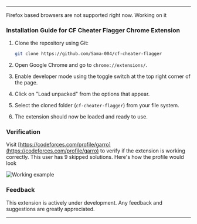 
---
Firefox based browsers are not supported right now. Working on it

### Installation Guide for CF Cheater Flagger Chrome Extension

1. Clone the repository using Git:
   ``` bash
   git clone https://github.com/Sama-004/cf-cheater-flagger
   ```

2. Open Google Chrome and go to `chrome://extensions/`.

3. Enable developer mode using the toggle switch at the top right corner of the page.

4. Click on "Load unpacked" from the options that appear.

5. Select the cloned folder (`cf-cheater-flagger`) from your file system.

6. The extension should now be loaded and ready to use.

### Verification

Visit [https://codeforces.com/profile/garro](https://codeforces.com/profile/garro) to verify if the extension is working correctly. This user has 9 skipped solutions. Here's how the profile would look

![Working example](https://github.com/Sama-004/cf-cheater-flagger/assets/70210929/7f9bb5ef-d6f1-4bed-af8c-0965857fd8f8)

### Feedback

This extension is actively under development. Any feedback and suggestions are greatly appreciated.

---

